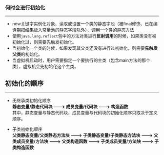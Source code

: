 
### 何时会进行初始化

---

* new关键字实例化对象、读取或设置一个类的静态字段（被final修饰、已在编译期把结果放入常量池的静态字段除外）、调用一个类的静态方法
* 使用`java.lang.reflect`包中的方法对类进行**反射调用**的时候，如果类没有被初始化过，则需要先触发初始化。
* 当初始化一个类的时候，如果发现其父类还没有进行过初始化，则需要**先触发父类**的初始化。
* 当虚拟机启动时，用户需要指定一个要执行的主类（包含main方法的那个类），虚拟机会先初始化这个主类。



## 初始化的顺序

---

* 无继承类初始化顺序<br>**静态变量/静态代码块 ---&gt; 成员变量/代码块 ---&gt; 构造函数**  
其中，静态变量与静态代码块，成员变量与代码块的初始化顺序只取决于定义顺序。

* 子类初始化顺序<br>**父类静态变量/父类静态方法块 ---&gt; 子类静态变量/子类静态方法块 ---&gt; 父类成员变量/方法块 ---&gt; 父类构造函数 ---&gt; 子类成员变量/方法块 ---&gt; 子类构造函数**



